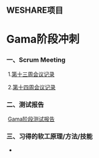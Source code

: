 ## WESHARE项目

# Gama阶段冲刺

### 一、Scrum Meeting

​	1.[第十三周会议记录](./week13.html)

​	2.[第十四周会议记录](./week14.html)

### 二、测试报告

​	[Gama阶段测试报告](./gamaTesting.html)

### 三、习得的软工原理/方法/技能

- 
